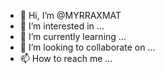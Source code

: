 - 👋 Hi, I’m @MYRRAXMAT
- 👀 I’m interested in ...
- 🌱 I’m currently learning ...
- 💞️ I’m looking to collaborate on ...
- 📫 How to reach me ...

<!---
MYRRAXMAT/MYRRAXMAT is a ✨ special ✨ repository because its `README.md` (this file) appears on your GitHub profile.
You can click the Preview link to take a look at your changes.
--->
